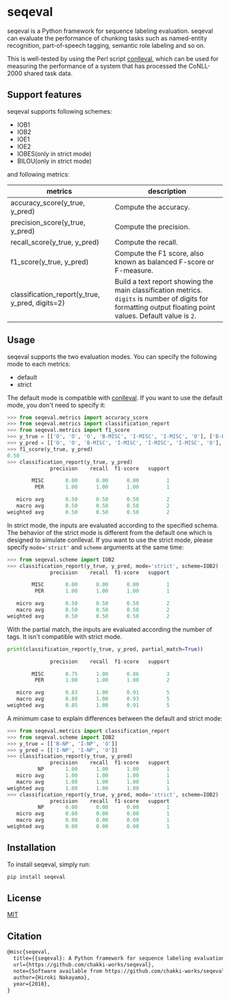# seqeval

seqeval is a Python framework for sequence labeling evaluation.
seqeval can evaluate the performance of chunking tasks such as named-entity recognition, part-of-speech tagging, semantic role labeling and so on.

This is well-tested by using the Perl script [conlleval](https://www.clips.uantwerpen.be/conll2002/ner/bin/conlleval.txt),
which can be used for measuring the performance of a system that has processed the CoNLL-2000 shared task data.

## Support features

seqeval supports following schemes:

- IOB1
- IOB2
- IOE1
- IOE2
- IOBES(only in strict mode)
- BILOU(only in strict mode)

and following metrics:

| metrics  | description  |
|---|---|
| accuracy_score(y\_true, y\_pred)  | Compute the accuracy.  |
| precision_score(y\_true, y\_pred)  | Compute the precision.  |
| recall_score(y\_true, y\_pred)  | Compute the recall.  |
| f1_score(y\_true, y\_pred)  | Compute the F1 score, also known as balanced F-score or F-measure.  |
| classification_report(y\_true, y\_pred, digits=2)  | Build a text report showing the main classification metrics. `digits` is number of digits for formatting output floating point values. Default value is `2`. |

## Usage

seqeval supports the two evaluation modes. You can specify the following mode to each metrics:

- default
- strict

The default mode is compatible with [conlleval](https://www.clips.uantwerpen.be/conll2002/ner/bin/conlleval.txt). If you want to use the default mode, you don't need to specify it:

```python
>>> from seqeval.metrics import accuracy_score
>>> from seqeval.metrics import classification_report
>>> from seqeval.metrics import f1_score
>>> y_true = [['O', 'O', 'O', 'B-MISC', 'I-MISC', 'I-MISC', 'O'], ['B-PER', 'I-PER', 'O']]
>>> y_pred = [['O', 'O', 'B-MISC', 'I-MISC', 'I-MISC', 'I-MISC', 'O'], ['B-PER', 'I-PER', 'O']]
>>> f1_score(y_true, y_pred)
0.50
>>> classification_report(y_true, y_pred)
              precision    recall  f1-score   support

        MISC       0.00      0.00      0.00         1
         PER       1.00      1.00      1.00         1

   micro avg       0.50      0.50      0.50         2
   macro avg       0.50      0.50      0.50         2
weighted avg       0.50      0.50      0.50         2
```

In strict mode, the inputs are evaluated according to the specified schema. The behavior of the strict mode is different from the default one which is designed to simulate conlleval. If you want to use the strict mode, please specify `mode='strict'` and `scheme` arguments at the same time:

```python
>>> from seqeval.scheme import IOB2
>>> classification_report(y_true, y_pred, mode='strict', scheme=IOB2)
              precision    recall  f1-score   support

        MISC       0.00      0.00      0.00         1
         PER       1.00      1.00      1.00         1

   micro avg       0.50      0.50      0.50         2
   macro avg       0.50      0.50      0.50         2
weighted avg       0.50      0.50      0.50         2
```

With the partial match, the inputs are evaluated according the number of tags. It isn't compatible with strict mode.
```python
print(classification_report(y_true, y_pred, partial_match=True))

              precision    recall  f1-score   support

        MISC       0.75      1.00      0.86         3
         PER       1.00      1.00      1.00         2

   micro avg       0.83      1.00      0.91         5
   macro avg       0.88      1.00      0.93         5
weighted avg       0.85      1.00      0.91         5
```


A minimum case to explain differences between the default and strict mode:

```python
>>> from seqeval.metrics import classification_report
>>> from seqeval.scheme import IOB2
>>> y_true = [['B-NP', 'I-NP', 'O']]
>>> y_pred = [['I-NP', 'I-NP', 'O']]
>>> classification_report(y_true, y_pred)
              precision    recall  f1-score   support
          NP       1.00      1.00      1.00         1
   micro avg       1.00      1.00      1.00         1
   macro avg       1.00      1.00      1.00         1
weighted avg       1.00      1.00      1.00         1
>>> classification_report(y_true, y_pred, mode='strict', scheme=IOB2)
              precision    recall  f1-score   support
          NP       0.00      0.00      0.00         1
   micro avg       0.00      0.00      0.00         1
   macro avg       0.00      0.00      0.00         1
weighted avg       0.00      0.00      0.00         1
```

## Installation

To install seqeval, simply run:

```bash
pip install seqeval
```

## License

[MIT](https://github.com/chakki-works/seqeval/blob/master/LICENSE)

## Citation

```tex
@misc{seqeval,
  title={{seqeval}: A Python framework for sequence labeling evaluation},
  url={https://github.com/chakki-works/seqeval},
  note={Software available from https://github.com/chakki-works/seqeval},
  author={Hiroki Nakayama},
  year={2018},
}
```
